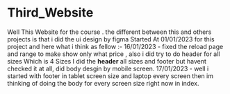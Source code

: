 # Third_Website
 Well This Website for the course . the different between this and others projects is that i did the ui design by figma
Started At 01/01/2023 for this project and here what i think as fellow :-
16/01/2023  - fixed the reload page and range to make show only what price , also i did try to do header for all sizes Which is 4 Sizes I did the <b>header</b> all sizes and footer but havent checked it at all, did body desgin by mobile screen.
17/01/2023 - well i started with footer in tablet screen size and laptop every screen then im thinking of doing the body for every screen size right now in index.
